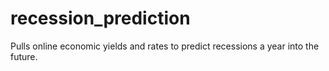 # recession_prediction
Pulls online economic yields and rates to predict recessions a year into the future.

